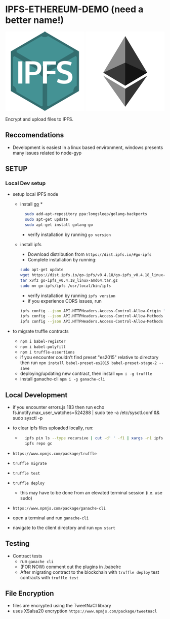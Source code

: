 # IPFS-ETHEREUM-DEMO (need a better name!)

<img src="https://github.com/driemworks/ipfs-ether-demo/blob/master/resources/ipfs-logo.png" width="250" height="250" />
<img src="https://github.com/driemworks/ipfs-ether-demo/blob/master/resources/ethereum.jpg" width="250" height="250" />

Encrypt and upload files to IPFS.

## Reccomendations

* Development is easiest in a linux based environment, windows presents many issues related to node-gyp

## SETUP

### Local Dev setup

* setup local IPFS node
  * install [go](https://github.com/golang/go/wiki/Ubuntu)
    *

    ``` bash
      sudo add-apt-repository ppa:longsleep/golang-backports
      sudo apt-get update
      sudo apt-get install golang-go
    ```

    * verify installation by running `go version`
  * install ipfs
    * Download distribution from `https://dist.ipfs.io/#go-ipfs`
    * Complete installation by running:

    ``` bash
    sudo apt-get update
    wget https://dist.ipfs.io/go-ipfs/v0.4.18/go-ipfs_v0.4.18_linux-amd64.tar.gz
    tar xvfz go-ipfs_v0.4.18_linux-amd64.tar.gz
    sudo mv go-ipfs/ipfs /usr/local/bin/ipfs
    ```

    * verify installation by running `ipfs version`
    * if you experience CORS issues, run

    ``` bash
    ipfs config --json API.HTTPHeaders.Access-Control-Allow-Origin '["*"]'
    ipfs config --json API.HTTPHeaders.Access-Control-Allow-Methods '["PUT", "GET", "POST"]'
    ipfs config --json API.HTTPHeaders.Access-Control-Allow-Methods '["*"]'
    ```

* to migrate truffle contracts
  * `npm i babel-register`
  * `npm i babel-polyfill`
  * `npm i truffle-assertions`
  * if you encounter couldn't find preset "es2015" relative to directory then run `npm install babel-preset-es2015 babel-preset-stage-2 --save`
  * deploying/updating new contract, then install `npm i -g truffle`
  * install ganache-cli `npm i -g ganache-cli`

## Local Development

* if you encounter errors.js 183 then run echo fs.inotify.max_user_watches=524288 | sudo tee -a /etc/sysctl.conf && sudo sysctl -p

* to clear ipfs files uploaded locally, run:

  * ``` bash
      ipfs pin ls --type recursive | cut -d' ' -f1 | xargs -n1 ipfs pin rm
      ipfs repo gc
    ```

* `https://www.npmjs.com/package/truffle`
* `truffle migrate`
* `truffle test`
* `truffle deploy`
  * this may have to be done from an elevated terminal session (i.e. use sudo)
* `https://www.npmjs.com/package/ganache-cli`
* open a terminal and run `ganache-cli`
* navigate to the client directory and run `npm start`

## Testing

* Contract tests
  * run `ganache cli`
  * (FOR NOW) comment out the plugins in .babelrc
  * After migrating contract to the blockchain with `truffle deploy` test contracts with `truffle test`

## File Encryption

* files are encrypted using the TweetNaCl library
* uses XSalsa20 encryption `https://www.npmjs.com/package/tweetnacl`
